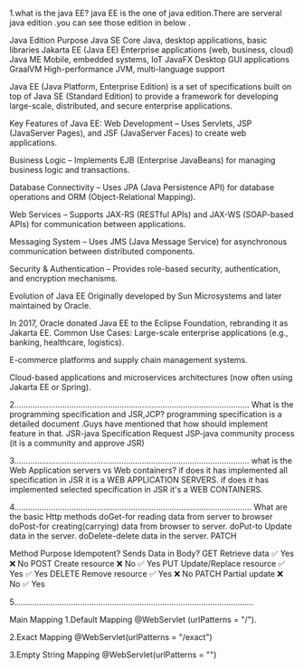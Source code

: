 1.what is the java EE?
java EE is the one of java edition.There are serveral java edition .you can see those edition  in below .


Java Edition	                        Purpose
Java SE	Core Java,                  desktop applications, basic libraries
Jakarta EE (Java EE)            	Enterprise applications (web, business, cloud)
Java ME	Mobile,                     embedded systems, IoT
JavaFX	                            Desktop GUI applications
GraalVM	High-performance JVM,       multi-language support

Java EE (Java Platform, Enterprise Edition) is a set of specifications built on top of Java SE (Standard Edition) to provide a framework for developing large-scale, distributed, and secure enterprise applications.

Key Features of Java EE:
Web Development – Uses Servlets, JSP (JavaServer Pages), and JSF (JavaServer Faces) to create web applications.

Business Logic – Implements EJB (Enterprise JavaBeans) for managing business logic and transactions.

Database Connectivity – Uses JPA (Java Persistence API) for database operations and ORM (Object-Relational Mapping).

Web Services – Supports JAX-RS (RESTful APIs) and JAX-WS (SOAP-based APIs) for communication between applications.

Messaging System – Uses JMS (Java Message Service) for asynchronous communication between distributed components.

Security & Authentication – Provides role-based security, authentication, and encryption mechanisms.

Evolution of Java EE
Originally developed by Sun Microsystems and later maintained by Oracle.

In 2017, Oracle donated Java EE to the Eclipse Foundation, rebranding it as Jakarta EE.
Common Use Cases:
Large-scale enterprise applications (e.g., banking, healthcare, logistics).

E-commerce platforms and supply chain management systems.

Cloud-based applications and microservices architectures (now often using Jakarta EE or Spring).

2.......................................................................................................
What is the programming specification and JSR,JCP?
programming specification is a detailed document .Guys have mentioned that how should implement feature in that.
JSR-java Specification Request
JSP-java community process (it is a community and approve JSR)

3.......................................................................................................
what is the Web Application servers vs Web containers?
if does it has implemented all specification in JSR it is a WEB APPLICATION SERVERS.
if does it has implemented selected specification in JSR it's a WEB CONTAINERS.

4........................................................................................................
 What are the basic Http methods 
doGet-for reading data from server to browser
doPost-for creating(carrying) data from browser to server.
doPut-to Update data in the server.
doDelete-delete data in the server.
PATCH

Method   	Purpose	Idempotent? 	Sends Data in Body?
GET	       Retrieve data	        ✅ Yes	❌ No
POST	   Create resource	        ❌ No	✅ Yes
PUT	       Update/Replace resource	✅ Yes	✅ Yes
DELETE	   Remove resource	        ✅ Yes	❌ No
PATCH	   Partial update	        ❌ No	✅ Yes

5.........................................................................................................

Main Mapping
1.Default Mapping
@WebServlet (urlPatterns = "/").

2.Exact Mapping
@WebServlet(urlPatterns = "/exact")

3.Empty String Mapping
@WebServlet(urlPatterns = "")


